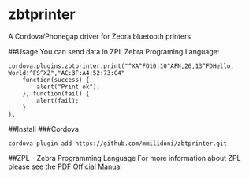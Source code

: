 # zbtprinter
A Cordova/Phonegap driver for Zebra bluetooth printers

##Usage
You can send data in ZPL Zebra Programing Language:

```
cordova.plugins.zbtprinter.print("^XA^FO10,10^AFN,26,13^FDHello, World!^FS^XZ","AC:3F:A4:52:73:C4"
    function(success) { 
        alert("Print ok"); 
    }, function(fail) { 
        alert(fail); 
    }
);
```

##Install
###Cordova

```
cordova plugin add https://github.com/mmilidoni/zbtprinter.git
```

##ZPL - Zebra Programming Language
For more information about ZPL please see the  [PDF Official Manual](https://support.zebra.com/cpws/docs/zpl/zpl_manual.pdf)
